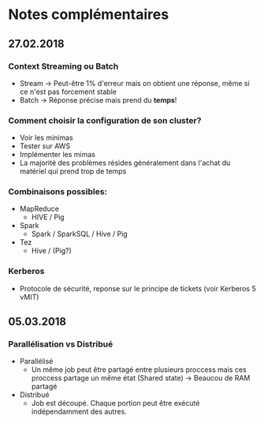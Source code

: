 # Notes complémentaires

## 27.02.2018

### Context **Streaming** ou **Batch**
* Stream -> Peut-être 1% d'erreur mais on obtient une réponse, même si ce n'est pas forcement stable
* Batch -> Réponse précise mais prend du **temps**!


### Comment choisir la configuration de son cluster?
* Voir les minimas
 * Tester sur AWS
* Implémenter les mimas
* La majorité des problèmes résides généralement dans l'achat du matériel qui prend trop de temps


### Combinaisons possibles:
- MapReduce
  - HIVE / Pig
- Spark
  - Spark / SparkSQL / Hive / Pig
- Tez
  - Hive / (Pig?)


### Kerberos
* Protocole de sécurité, reponse sur le principe de tickets (voir Kerberos 5 vMIT)


## 05.03.2018


### Parallélisation **vs** Distribué
- Parallélisé
  - Un même job peut être partagé entre plusieurs proccess mais ces proccess partage un même état (Shared state) -> Beaucou de RAM partagé
- Distribué
  - Job est découpé. Chaque portion peut être exécuté indépendamment des autres.
